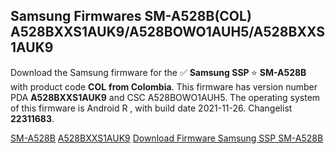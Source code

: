 <h2>Samsung Firmwares SM-A528B(COL) A528BXXS1AUK9/A528BOWO1AUH5/A528BXXS1AUK9</h2>
Download the Samsung firmware for the ✅ <strong>Samsung SSP </strong> ⭐ <strong>SM-A528B</strong> with product code <strong>COL</strong> <strong> from Colombia</strong>. This firmware has version number PDA <strong>A528BXXS1AUK9</strong> and CSC A528BOWO1AUH5. The operating system of this firmware is Android R , with build date 2021-11-26. Changelist <strong>22311683</strong>.


[SM-A528B](https://samfirm.shop/samsung/model/SM-A528B)
[A528BXXS1AUK9](https://samfirm.shop/samsung/pda/A528BXXS1AUK9)
[Download Firmware Samsung SSP SM-A528B](https://samfirm.shop/samsung/firmware/477801)
